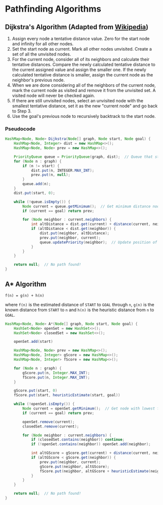 # Pathfinding Algorithms

## Dijkstra's Algorithm (Adapted from [Wikipedia](https://en.wikipedia.org/wiki/Dijkstra%27s_algorithm))

1. Assign every node a tentative distance value. Zero for the start node and infinity for all other nodes.
2. Set the start node as current. Mark all other nodes unvisited. Create a set of all the unvisited nodes.
3. For the current node, consider all of its neighbors and calculate their tentative distances. Compare the newly calculated tentative distance to the current assigned value and assign the smaller one. If the newly calculated tentative distance is smaller, assign the current node as the neighbor's previous node.
4. When we are done considering all of the neighbors of the current node, mark the current node as visited and remove it from the unvisited set. A visited node will never be checked again.
5. If there are still unvisited nodes, select an unvisited node with the smallest tentative distance, set it as the new "current node" and go back to Step 3.
6. Use the goal's previous node to recursively backtrack to the start node.

### Pseudocode

```java
HashMap<Node, Node> Dijkstra(Node[] graph, Node start, Node goal) {
    HashMap<Node, Integer> dist = new HashMap<>();
    HashMap<Node, Node> prev = new HashMap<>();

    PriorityQueue queue = PriorityQueue(graph, dist);  // Queue that stores nodes in ascending order of distance
    for (Node n : graph) {
        if (n != start) {
            dist.put(n, INTEGER.MAX_INT);
            prev.put(n, null);
        }
        queue.add(n);
    }
    dist.put(start, 0);

    while (!queue.isEmpty()) {
        Node current = queue.getMinimum();  // Get minimum distance node
        if (current == goal) return prev;

        for (Node neighbor : current.neighbors) {
            int altDistance = dist.get(current) + distance(current, neighbor);
            if (altDistance < dist.get(neighbor)) {
                dist.put(neighbor, altDistance);
                prev.put(neighbor, current);
                queue.updatePriority(neighbor);  // Update position of node in queue
            }
        }
    }

    return null;  // No path found!
}
```

## A* Algorithm

```
f(n) = g(n) + h(n)
```

where `f(n)` is the estimated distance of `START` to `GOAL` through `n`, `g(n)` is the known distance from `START` to `n` and `h(n)` is the heuristic distance from `n` to `GOAL`.

```java
HashMap<Node, Node> A*(Node[] graph, Node start, Node goal) {
    HashSet<Node> openSet = new HashSet<>();
    HashSet<Node> closedSet = new HashSet<>();

    openSet.add(start)

    HashMap<Node, Node> prev = new HashMap<>();
    HashMap<Node, Integer> gScore = new HashMap<>();
    HashMap<Node, Integer> fScore = new HashMap<>();

    for (Node n : graph) {
        gScore.put(n, Integer.MAX_INT);
        fScore.put(n, Integer.MAX_INT);
    }

    gScore.put(start, 0)
    fScore.put(start, heuristicEstimate(start, goal))

    while (!openSet.isEmpty()) {
        Node current = openSet.getMinimum();  // Get node with lowest fScore value
        if (current == goal) return prev;

        openSet.remove(current);
        closedSet.remove(current);

        for (Node neighbor : current.neighbors) {
            if (closedSet.contains(neighbor)) continue;
            if (!openSet.contains(neighbor)) openSet.add(neighbor);

            int altGScore = gScore.get(current) + distance(current, neighbor);
            if (altGScore < gScore.get(neighbor)) {
                prev.put(neighbor, current);
                gScore.put(neighbor, altGScore);
                fScore.put(neighbor, altGScore + heuristicEstimate(neighbor, goal));
            }
        }
    }

    return null;  // No path found!
}
```
